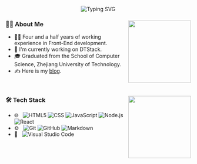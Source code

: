 
<p align="center"><img src="https://readme-typing-svg.herokuapp.com?font=Mooli&pause=1000&color=7458CE&width=240&height=30&lines=Nice+To+Meet+You+!!!" alt="Typing SVG" /></p>


<div >
  <img height="170px" align="right" src="https://github-readme-stats.vercel.app/api?username=LuckyFBB&theme=buefy" />

  ### 🙇‍♀️ About Me
  - 🏃‍♀️  Four and a half years of working experience in Front-End development.
  - 💼  I'm currently working on DTStack.
  - 🎓  Graduated from the School of Computer Science, Zhejiang University of Technology.
  - ✍️   Here is my [blog](https://luckyfbb.github.io/blog).
  
</div>

<br/>

<div align="left">

  <img height="170px"  align="right" src="https://github-readme-stats.vercel.app/api/top-langs/?username=LuckyFBB&layout=compact&langs_count=8&theme=buefy" />

### 🛠️ Tech Stack
- 🌐 &nbsp;
  ![HTML5](https://img.shields.io/badge/-HTML5-333333?style=flat&logo=HTML5)
  ![CSS](https://img.shields.io/badge/-CSS-333333?style=flat&logo=CSS3&logoColor=1572B6)
  ![JavaScript](https://img.shields.io/badge/-JavaScript-333333?style=flat&logo=javascript)
  ![Node.js](https://img.shields.io/badge/-Node.js-333333?style=flat&logo=node.js)
  ![React](https://img.shields.io/badge/-React-333333?style=flat&logo=react)
- ⚙️ &nbsp;
  ![Git](https://img.shields.io/badge/-Git-333333?style=flat&logo=git)
  ![GitHub](https://img.shields.io/badge/-GitHub-333333?style=flat&logo=github)
  ![Markdown](https://img.shields.io/badge/-Markdown-333333?style=flat&logo=markdown)
- 🔧 &nbsp;
  ![Visual Studio Code](https://img.shields.io/badge/-Visual%20Studio%20Code-333333?style=flat&logo=visual-studio-code&logoColor=007ACC)
</div>

